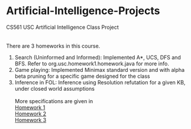 # Artificial-Intelligence-Projects
CS561 USC Artificial Intelligence Class Project<br/>
<br/><br/>
There are 3 homeworks in this course. <br/>
1) Search (Uninformed and Informed): Implemented A*, UCS, DFS and BFS. Refer to org.usc.homework1.homework.java for more info. <br/>
2) Game playing: Implemented Minimax standard version and with alpha beta pruning for a specific game designed for the class <br/>
3) Inference in FOL: Inference using Resolution refutation for a given KB, under closed world assumptions
<br/><br/>
More specifications are given in <br/>
<a href="https://github.com/srirambaskaran/Artificial-Intelligence-Projects/blob/master/hw1-csci561-f16.pdf">Homework 1</a><br/>
<a href="https://github.com/srirambaskaran/Artificial-Intelligence-Projects/blob/master/hw2-csci561-f16.pdf">Homework 2</a><br/>
<a href="https://github.com/srirambaskaran/Artificial-Intelligence-Projects/blob/master/hw3-csci561-f16.pdf">Homework 3</a><br/>
